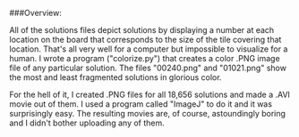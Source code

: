 ###Overview:

All of the solutions files depict solutions by displaying a number at each location on the board that corresponds to the size of the tile covering that location. That's all very well for a computer but impossible to visualize for a human. I wrote a program ("colorize.py") that creates a color .PNG image file of any particular solution. The files "00240.png" and "01021.png" show the most and least fragmented solutions in glorious color.

For the hell of it, I created .PNG files for all 18,656 solutions and made a .AVI movie out of them. I used a program called "ImageJ" to do it and it was surprisingly easy. The resulting movies are, of course, astoundingly boring and I didn't bother uploading any of them.
